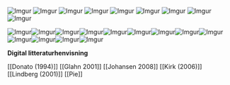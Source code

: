 ![Imgur](https://i.imgur.com/Rj0ufoH.jpg)
![Imgur](https://i.imgur.com/fvQRrJW.jpg)
![Imgur](https://i.imgur.com/5QJtTD2.jpg)
![Imgur](https://i.imgur.com/lpBe5bj.jpg)
![Imgur](https://i.imgur.com/0tboasG.jpg)
![Imgur](https://i.imgur.com/fzWzf6A.jpg)
![Imgur](https://i.imgur.com/o3v0t6e.jpg)
![Imgur](https://i.imgur.com/VoDAsvA.jpg)
![Imgur](https://i.imgur.com/BPTIJM8.jpg)
 
![Imgur](https://i.imgur.com/h5kCSSE.jpg)![Imgur](https://i.imgur.com/D2lBXT7.jpg)![Imgur](https://i.imgur.com/H4rCyoz.jpg)![Imgur](https://i.imgur.com/rM6ALa8.jpg)![Imgur](https://i.imgur.com/PKAkKDR.jpg)![Imgur](https://i.imgur.com/a76Hlvo.jpg)![Imgur](https://i.imgur.com/c1onaI5.jpg)![Imgur](https://i.imgur.com/gpozlss.jpg)![Imgur](https://i.imgur.com/ysPpcsZ.jpg)![Imgur](https://i.imgur.com/XIXkprI.jpg)![Imgur](https://i.imgur.com/xivuupG.jpg)![Imgur](https://i.imgur.com/OJFjOQM.jpg)![Imgur](https://i.imgur.com/6iPLd2i.jpg)

**Digital litteraturhenvisning**

[[Donato (1994)]]
[[Glahn 2001]]
[[Johansen 2008]]
[[Kirk (2006)]]
[[Lindberg (2001)]]
[[Pie]]






